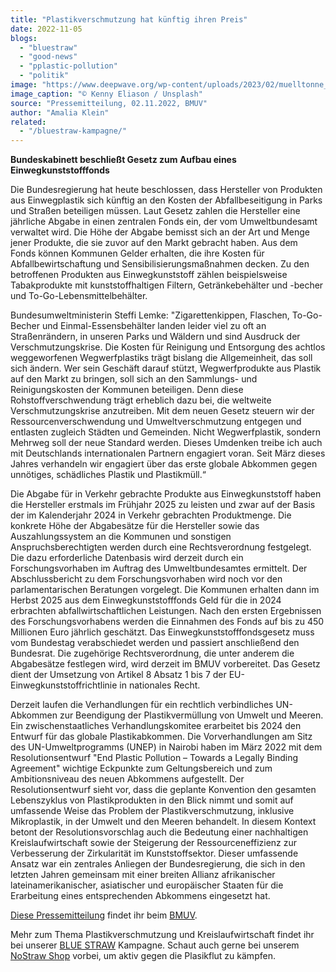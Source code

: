 ```yaml
---
title: "Plastikverschmutzung hat künftig ihren Preis"
date: 2022-11-05
blogs: 
  - "bluestraw"
  - "good-news"
  - "pplastic-pollution"
  - "politik"
image: "https://www.deepwave.org/wp-content/uploads/2023/02/muelltonne_kenny-eliason-unsplash-scaled.jpg"
image_caption: "© Kenny Eliason / Unsplash"
source: "Pressemitteilung, 02.11.2022, BMUV"
author: "Amalia Klein"
related: 
  - "/bluestraw-kampagne/"
---
```


**Bundeskabinett beschließt Gesetz zum Aufbau eines Einwegkunststofffonds**

Die Bundesregierung hat heute beschlossen, dass Hersteller von Produkten aus Einwegplastik sich künftig an den Kosten der Abfallbeseitigung in Parks und Straßen beteiligen müssen. Laut Gesetz zahlen die Hersteller eine jährliche Abgabe in einen zentralen Fonds ein, der vom Umweltbundesamt verwaltet wird. Die Höhe der Abgabe bemisst sich an der Art und Menge jener Produkte, die sie zuvor auf den Markt gebracht haben. Aus dem Fonds können Kommunen Gelder erhalten, die ihre Kosten für Abfallbewirtschaftung und Sensibilisierungsmaßnahmen decken. Zu den betroffenen Produkten aus Einwegkunststoff zählen beispielsweise Tabakprodukte mit kunststoffhaltigen Filtern, Getränkebehälter und -becher und To-Go-Lebensmittelbehälter.

Bundesumweltministerin Steffi Lemke: "Zigarettenkippen, Flaschen, To-Go-Becher und Einmal-Essensbehälter landen leider viel zu oft an Straßenrändern, in unseren Parks und Wäldern und sind Ausdruck der Verschmutzungskrise. Die Kosten für Reinigung und Entsorgung des achtlos weggeworfenen Wegwerfplastiks trägt bislang die Allgemeinheit, das soll sich ändern. Wer sein Geschäft darauf stützt, Wegwerfprodukte aus Plastik auf den Markt zu bringen, soll sich an den Sammlungs- und Reinigungskosten der Kommunen beteiligen. Denn diese Rohstoffverschwendung trägt erheblich dazu bei, die weltweite Verschmutzungskrise anzutreiben. Mit dem neuen Gesetz steuern wir der Ressourcenverschwendung und Umweltverschmutzung entgegen und entlasten zugleich Städten und Gemeinden. Nicht Wegwerfplastik, sondern Mehrweg soll der neue Standard werden. Dieses Umdenken treibe ich auch mit Deutschlands internationalen Partnern engagiert voran. Seit März dieses Jahres verhandeln wir engagiert über das erste globale Abkommen gegen unnötiges, schädliches Plastik und Plastikmüll.“

Die Abgabe für in Verkehr gebrachte Produkte aus Einwegkunststoff haben die Hersteller erstmals im Frühjahr 2025 zu leisten und zwar auf der Basis der im Kalenderjahr 2024 in Verkehr gebrachten Produktmenge. Die konkrete Höhe der Abgabesätze für die Hersteller sowie das Auszahlungssystem an die Kommunen und sonstigen Anspruchsberechtigten werden durch eine Rechtsverordnung festgelegt. Die dazu erforderliche Datenbasis wird derzeit durch ein Forschungsvorhaben im Auftrag des Umweltbundesamtes ermittelt. Der Abschlussbericht zu dem Forschungsvorhaben wird noch vor den parlamentarischen Beratungen vorgelegt. Die Kommunen erhalten dann im Herbst 2025 aus dem Einwegkunststofffonds Geld für die in 2024 erbrachten abfallwirtschaftlichen Leistungen. Nach den ersten Ergebnissen des Forschungsvorhabens werden die Einnahmen des Fonds auf bis zu 450 Millionen Euro jährlich geschätzt. Das Einwegkunststofffondsgesetz muss vom Bundestag verabschiedet werden und passiert anschließend den Bundesrat. Die zugehörige Rechtsverordnung, die unter anderem die Abgabesätze festlegen wird, wird derzeit im BMUV vorbereitet. Das Gesetz dient der Umsetzung von Artikel 8 Absatz 1 bis 7 der EU-Einwegkunststoffrichtlinie in nationales Recht.

Derzeit laufen die Verhandlungen für ein rechtlich verbindliches UN-Abkommen zur Beendigung der Plastikvermüllung von Umwelt und Meeren. Ein zwischenstaatliches Verhandlungskomitee erarbeitet bis 2024 den Entwurf für das globale Plastikabkommen. Die Vorverhandlungen am Sitz des UN-Umweltprogramms (UNEP) in Nairobi haben im März 2022 mit dem Resolutionsentwurf "End Plastic Pollution – Towards a Legally Binding Agreement" wichtige Eckpunkte zum Geltungsbereich und zum Ambitionsniveau des neuen Abkommens aufgestellt. Der Resolutionsentwurf sieht vor, dass die geplante Konvention den gesamten Lebenszyklus von Plastikprodukten in den Blick nimmt und somit auf umfassende Weise das Problem der Plastikverschmutzung, inklusive Mikroplastik, in der Umwelt und den Meeren behandelt. In diesem Kontext betont der Resolutionsvorschlag auch die Bedeutung einer nachhaltigen Kreislaufwirtschaft sowie der Steigerung der Ressourceneffizienz zur Verbesserung der Zirkularität im Kunststoffsektor. Dieser umfassende Ansatz war ein zentrales Anliegen der Bundesregierung, die sich in den letzten Jahren gemeinsam mit einer breiten Allianz afrikanischer lateinamerikanischer, asiatischer und europäischer Staaten für die Erarbeitung eines entsprechenden Abkommens eingesetzt hat.

[Diese Pressemitteilung](https://www.bmuv.de/pressemitteilung/plastikverschmutzung-hat-kuenftig-ihren-preis) findet ihr beim [BMUV](https://www.bmuv.de).

Mehr zum Thema Plastikverschmutzung und Kreislaufwirtschaft findet ihr bei unserer [BLUE STRAW](https://www.deepwave.org/bluestraw-kampagne/) Kampagne. Schaut auch gerne bei unserem [NoStraw Shop](https://deepwave.shop/) vorbei, um aktiv gegen die Plasikflut zu kämpfen.
